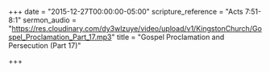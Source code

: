 +++
date = "2015-12-27T00:00:00-05:00"
scripture_reference = "Acts 7:51-8:1"
sermon_audio = "https://res.cloudinary.com/dy3wlzuye/video/upload/v1/KingstonChurch/Gospel_Proclamation_Part_17.mp3"
title = "Gospel Proclamation and Persecution (Part 17)"

+++
